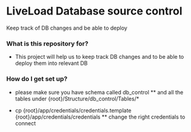 # LiveLoad Database source control #

Keep track of DB changes and be able to deploy

### What is this repository for? ###

* This project will help us to keep track DB changes and to be able to deploy them into relevant DB

### How do I get set up? ###

* please make sure you have schema called db_control
** and all the tables under {root}/Structure/db_control/Tables/*

* cp {root}/app/credentials/credentials.template {root}/app/credentials/credentials
** change the right credentials to connect

